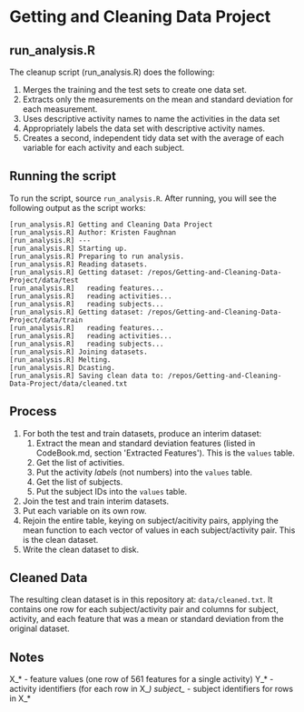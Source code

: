 # Getting and Cleaning Data Project

## run_analysis.R

The cleanup script (run_analysis.R) does the following:

1. Merges the training and the test sets to create one data set.
2. Extracts only the measurements on the mean and standard deviation for each measurement. 
3. Uses descriptive activity names to name the activities in the data set
4. Appropriately labels the data set with descriptive activity names. 
5. Creates a second, independent tidy data set with the average of each variable for each activity and each subject. 

## Running the script

To run the script, source `run_analysis.R`. After running, you will see the following output as the script works:

```
[run_analysis.R] Getting and Cleaning Data Project 
[run_analysis.R] Author: Kristen Faughnan
[run_analysis.R] --- 
[run_analysis.R] Starting up. 
[run_analysis.R] Preparing to run analysis. 
[run_analysis.R] Reading datasets. 
[run_analysis.R] Getting dataset: /repos/Getting-and-Cleaning-Data-Project/data/test 
[run_analysis.R]   reading features... 
[run_analysis.R]   reading activities... 
[run_analysis.R]   reading subjects... 
[run_analysis.R] Getting dataset: /repos/Getting-and-Cleaning-Data-Project/data/train 
[run_analysis.R]   reading features... 
[run_analysis.R]   reading activities... 
[run_analysis.R]   reading subjects... 
[run_analysis.R] Joining datasets. 
[run_analysis.R] Melting. 
[run_analysis.R] Dcasting. 
[run_analysis.R] Saving clean data to: /repos/Getting-and-Cleaning-Data-Project/data/cleaned.txt 
```

## Process

1. For both the test and train datasets, produce an interim dataset:
    1. Extract the mean and standard deviation features (listed in CodeBook.md, section 'Extracted Features'). This is the `values` table.
    2. Get the list of activities.
    3. Put the activity *labels* (not numbers) into the `values` table.
    4. Get the list of subjects.
    5. Put the subject IDs into the `values` table.
2. Join the test and train interim datasets.
3. Put each variable on its own row.
4. Rejoin the entire table, keying on subject/acitivity pairs, applying the mean function to each vector of values in each subject/activity pair. This is the clean dataset.
5. Write the clean dataset to disk.

## Cleaned Data

The resulting clean dataset is in this repository at: `data/cleaned.txt`. It contains one row for each subject/activity pair and columns for subject, activity, and each feature that was a mean or standard deviation from the original dataset.

## Notes

X_* - feature values (one row of 561 features for a single activity)
Y_* - activity identifiers (for each row in X_*)
subject_* - subject identifiers for rows in X_*
